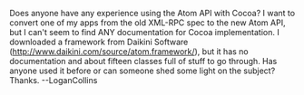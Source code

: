 Does anyone have any experience using the Atom API with Cocoa? I want to convert one of my apps from the old XML-RPC spec to the new Atom API, but I can't seem to find ANY documentation for Cocoa implementation. I downloaded a framework from Daikini Software (http://www.daikini.com/source/atom.framework/), but it has no documentation and about fifteen classes full of stuff to go through. Has anyone used it before or can someone shed some light on the subject? Thanks. --LoganCollins
